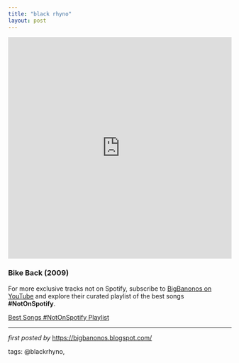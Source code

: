 ```yaml
---
title: "black rhyno"
layout: post
---
```

<iframe width="100%" height="500px" src="https://www.youtube.com/embed/videoseries?list=PLtuNtuTatqI3r1IB3BHv3W9H3SKm8UaIX" frameborder="0" gesture="media" allow="encrypted-media" allowfullscreen></iframe>
<h3>Bike Back (2009)</h3>

<!--Subscribe and Playlist Links-->
<div>
    <p>For more exclusive tracks not on Spotify, subscribe to <a href="https://www.youtube.com/@BigBanonos" target="_blank">BigBanonos on YouTube</a> and explore their curated playlist of the best songs <strong>#NotOnSpotify</strong>.</p>
    <p><a href="https://www.youtube.com/playlist?list=PLtuNtuTatqI0kFahUCbtbfenC_ET5O_tr" target="_blank">Best Songs #NotOnSpotify Playlist<br /></a></p></div>

<hr />

<p><em>first posted by</em> <a href="https://bigbanonos.blogspot.com/" rel="noopener" target="_new">https://bigbanonos.blogspot.com/</a></p>

<p>tags: @blackrhyno,</p>
